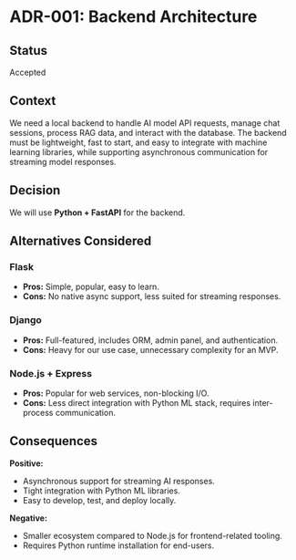 # ADR-001: Backend Architecture

## Status
Accepted

## Context
We need a local backend to handle AI model API requests, manage chat sessions, process RAG data, and interact with the database. The backend must be lightweight, fast to start, and easy to integrate with machine learning libraries, while supporting asynchronous communication for streaming model responses.

## Decision
We will use **Python + FastAPI** for the backend.

## Alternatives Considered
### Flask
- **Pros:** Simple, popular, easy to learn.
- **Cons:** No native async support, less suited for streaming responses.

### Django
- **Pros:** Full-featured, includes ORM, admin panel, and authentication.
- **Cons:** Heavy for our use case, unnecessary complexity for an MVP.

### Node.js + Express
- **Pros:** Popular for web services, non-blocking I/O.
- **Cons:** Less direct integration with Python ML stack, requires inter-process communication.

## Consequences
**Positive:**
- Asynchronous support for streaming AI responses.
- Tight integration with Python ML libraries.
- Easy to develop, test, and deploy locally.

**Negative:**
- Smaller ecosystem compared to Node.js for frontend-related tooling.
- Requires Python runtime installation for end-users.
